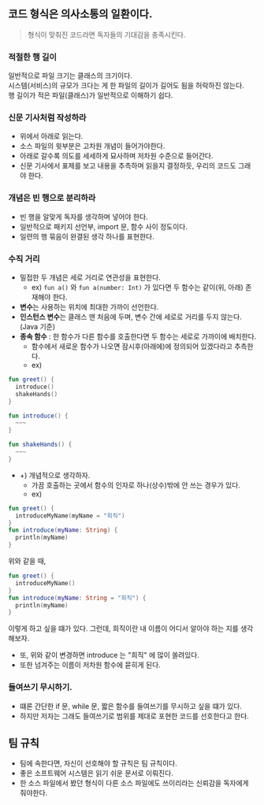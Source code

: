 ## 코드 형식은 의사소통의 일환이다.

> 형식이 맞춰진 코드라면 독자들의 기대감을 충족시킨다.


### 적절한 행 길이
일반적으로 파일 크기는 클래스의 크기이다.  
시스템(서비스)의 규모가 크다는 게 한 파일의 길이가 길어도 됨을 허락하진 않는다.  
행 길이가 적은 파일(클래스)가 일반적으로 이해하기 쉽다.

### 신문 기사처럼 작성하라
- 위에서 아래로 읽는다.
- 소스 파일의 윗부분은 고차원 개념이 들어가야한다.
- 아래로 갈수록 의도를 세세하게 묘사하며 저차원 수준으로 들어간다.
- 신문 기사에서 표제를 보고 내용을 추측하며 읽을지 결정하듯, 우리의 코드도 그래야 한다.

### 개념은 빈 행으로 분리하라
- 빈 행을 알맞게 독자를 생각하며 넣어야 한다.
- 일반적으로 패키지 선언부, import 문, 함수 사이 정도이다.
- 일련의 행 묶음이 완결된 생각 하나를 표현한다.

### 수직 거리
- 밀접한 두 개념은 세로 거리로 연관성을 표현한다.
  - ex) `fun a()` 와 `fun a(number: Int)` 가 있다면 두 함수는 같이(위, 아래) 존재해야 한다.
- **변수**는 사용하는 위치에 최대한 가까이 선언한다.
- **인스턴스 변수**는 클래스 맨 처음에 두며, 변수 간에 세로로 거리를 두지 않는다.(Java 기준)
- **종속 함수** : 한 함수가 다른 함수를 호출한다면 두 함수는 세로로 가까이에 배치한다.
  - 함수에서 새로운 함수가 나오면 잠시후(아래에)에 정의되어 있겠다라고 추측한다.
  - ex)
```Kotlin
fun greet() {
  introduce()
  shakeHands()
}

fun introduce() {
  ~~~
}

fun shakeHands() {
  ~~~
}
```

- +) 개념적으로 생각하자.
  - 가끔 호출하는 곳에서 함수의 인자로 하나(상수)밖에 안 쓰는 경우가 있다.
  - ex)
```kotlin
fun greet() {
  introduceMyName(myName = "희직")
}
fun introduce(myName: String) {
  println(myName)
}
```
위와 같을 때,

```kotlin
fun greet() {
  introduceMyName()
}
fun introduce(myName: String = "희직") {
  println(myName)
}
```
이렇게 하고 싶을 떄가 있다.
그런데, 희직이란 내 이름이 어디서 알아야 하는 지를 생각해보자. 
- 또, 위와 같이 변경하면 introduce 는 "희직" 에 많이 쏠려있다.
- 또한 넘겨주는 이름이 저차원 함수에 묻히게 된다.


### 들여쓰기 무시하기.
- 떄론 간단한 if 문, while 문, 짧은 함수를 들여쓰기를 무시하고 싶을 떄가 있다.
- 하지만 저자는 그래도 들여쓰기로 범위를 제대로 포현한 코드를 선호한다고 한다.


## 팀 규칙
- 팀에 속한다면, 자신이 선호해야 할 규칙은 팀 규칙이다.
- 좋은 소프트웨어 시스템은 읽기 쉬운 문서로 이뤄진다.
- 한 소스 파일에서 봤던 형식이 다른 소스 파일에도 쓰이리라는 신뢰감을 독자에게 줘야한다.
